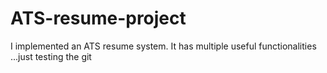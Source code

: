# ATS-resume-project
I implemented an ATS resume system. It has multiple useful functionalities
...just testing the git